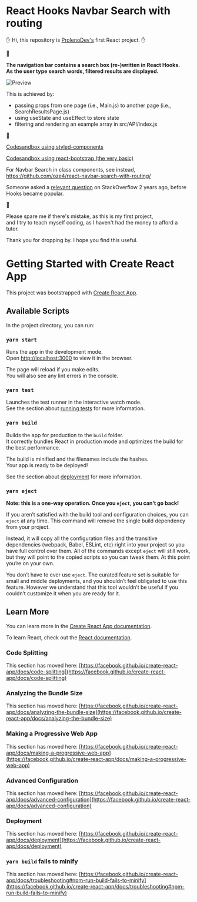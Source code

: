 
# React Hooks Navbar Search with routing



:raised_hand: Hi, this repository is [ProlenoDev's](https://withkoji.com/@stackingtabs) first React project. :raised_hand:

:information_desk_person:

**The navigation bar contains a search box (re-)written in React Hooks.\
As the user type search words, filtered results are displayed.**

![Preview](./react-hooks-navbar-search-with-routing-and-styled-components.gif)

This is achieved by:
- passing props from one page (i.e., Main.js) to another page (i.e., SearchResultsPage.js)
- using useState and useEffect to store state
- filtering and rendering an example array in src/API/index.js

:link:

[Codesandbox using styled-components](https://codesandbox.io/s/react-hooks-navbar-search-with-routing-and-styled-components-sklc1)

[Codesandbox using react-bootstrap (the very basic)](https://codesandbox.io/s/react-hooks-navbar-search-with-routing-and-bootstrap-rshz1)

For Navbar Search in class components, see instead, 
https://github.com/oze4/react-navbar-search-with-routing/

Someone asked a [relevant question](https://stackoverflow.com/questions/57339465/route-to-search-component-from-react-bootstrap-navbar-search) on StackOverflow 2 years ago,
before Hooks became popular.

:pray:

Please spare me if there's mistake, as this is my first project,\
and I try to teach myself coding, as I haven't had the money to afford a tutor.

Thank you for dropping by.
I hope you find this useful.


# Getting Started with Create React App

This project was bootstrapped with [Create React App](https://github.com/facebook/create-react-app).

## Available Scripts

In the project directory, you can run:

### `yarn start`

Runs the app in the development mode.\
Open [http://localhost:3000](http://localhost:3000) to view it in the browser.

The page will reload if you make edits.\
You will also see any lint errors in the console.

### `yarn test`

Launches the test runner in the interactive watch mode.\
See the section about [running tests](https://facebook.github.io/create-react-app/docs/running-tests) for more information.

### `yarn build`

Builds the app for production to the `build` folder.\
It correctly bundles React in production mode and optimizes the build for the best performance.

The build is minified and the filenames include the hashes.\
Your app is ready to be deployed!

See the section about [deployment](https://facebook.github.io/create-react-app/docs/deployment) for more information.

### `yarn eject`

**Note: this is a one-way operation. Once you `eject`, you can’t go back!**

If you aren’t satisfied with the build tool and configuration choices, you can `eject` at any time. This command will remove the single build dependency from your project.

Instead, it will copy all the configuration files and the transitive dependencies (webpack, Babel, ESLint, etc) right into your project so you have full control over them. All of the commands except `eject` will still work, but they will point to the copied scripts so you can tweak them. At this point you’re on your own.

You don’t have to ever use `eject`. The curated feature set is suitable for small and middle deployments, and you shouldn’t feel obligated to use this feature. However we understand that this tool wouldn’t be useful if you couldn’t customize it when you are ready for it.

## Learn More

You can learn more in the [Create React App documentation](https://facebook.github.io/create-react-app/docs/getting-started).

To learn React, check out the [React documentation](https://reactjs.org/).

### Code Splitting

This section has moved here: [https://facebook.github.io/create-react-app/docs/code-splitting](https://facebook.github.io/create-react-app/docs/code-splitting)

### Analyzing the Bundle Size

This section has moved here: [https://facebook.github.io/create-react-app/docs/analyzing-the-bundle-size](https://facebook.github.io/create-react-app/docs/analyzing-the-bundle-size)

### Making a Progressive Web App

This section has moved here: [https://facebook.github.io/create-react-app/docs/making-a-progressive-web-app](https://facebook.github.io/create-react-app/docs/making-a-progressive-web-app)

### Advanced Configuration

This section has moved here: [https://facebook.github.io/create-react-app/docs/advanced-configuration](https://facebook.github.io/create-react-app/docs/advanced-configuration)

### Deployment

This section has moved here: [https://facebook.github.io/create-react-app/docs/deployment](https://facebook.github.io/create-react-app/docs/deployment)

### `yarn build` fails to minify

This section has moved here: [https://facebook.github.io/create-react-app/docs/troubleshooting#npm-run-build-fails-to-minify](https://facebook.github.io/create-react-app/docs/troubleshooting#npm-run-build-fails-to-minify)
